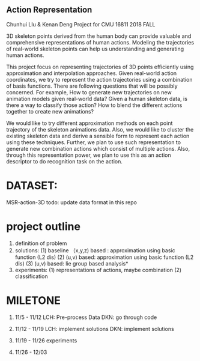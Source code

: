## Action Representation
Chunhui LIu & Kenan Deng Project for CMU 16811 2018 FALL

3D skeleton points derived from the human body can provide valuable and comprehensive representations of human actions. Modeling the trajectories of real-world skeleton points can help us understanding and generating human actions.

This project focus on representing trajectories of 3D points efficiently using approximation and interpolation approaches. Given real-world action coordinates, we try to represent the action trajectories using a combination of basis functions. 
There are following questions that will be possibly concerned. For example, How to generate new trajectories on new animation models given real-world data? Given a human skeleton data, is there a way to classify those action? How to blend the different actions together to create new animations? 

We would like to try different approximation methods on each point trajectory of the skeleton animations data. Also, we would like to cluster the existing skeleton data and derive a sensible form to represent each action using these techniques. Further, we plan to use such representation to generate new combination actions which consist of multiple actions. Also, through this representation power, we plan to use this as an action descriptor to do recognition task on the action. 

# DATASET:
MSR-action-3D
todo: update data format in this repo

# project outline
1. definition of problem 
2. solutions:
  (1) baseline （x,y,z) based : approximation using basic function (L2 dis)
  (2) (u,v) based:  approximation using basic function (L2 dis)
  (3) (u,v) based: lie group based analysis*
3. experiments:
  (1) representations of actions, maybe combination
  (2) classification

# MILETONE
1. 11/5  - 11/12 
LCH: Pre-process Data 
DKN: go through code

2. 11/12 - 11/19
LCH: implement solutions
DKN: implement solutions

3. 11/19 - 11/26
experiments

4. 11/26 - 12/03

